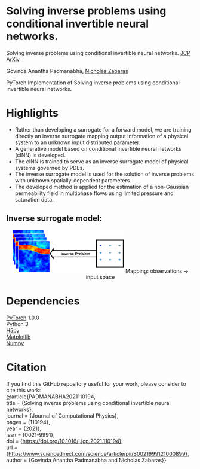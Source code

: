 # Solving inverse problems using conditional invertible neural networks.

Solving inverse problems using conditional invertible neural networks. [JCP](https://www.sciencedirect.com/science/article/pii/S0021999121000899#se0110) [ArXiv](https://arxiv.org/abs/2007.15849)

Govinda Anantha Padmanabha, [Nicholas Zabaras](https://www.zabaras.com/)

PyTorch Implementation of Solving inverse problems using conditional invertible neural networks.

# Highlights
* Rather than developing a surrogate for a forward model, we are training directly an inverse surrogate mapping output information of a physical system to an unknown input distributed parameter.
* A generative model based on conditional invertible neural networks (cINN) is developed.
* The cINN is trained to serve as an inverse surrogate model of physical systems governed by PDEs.
* The inverse surrogate model is used for the solution of inverse problems with unknown spatially-dependent parameters.
* The developed method is applied for the estimation of a non-Gaussian permeability field in multiphase flows using limited pressure and saturation data.

## Inverse surrogate model:
<p align="center">
 <img src="/2D/images/Pic1-3.png" width="300">
 Mapping: observations &#8594 input space
 </p>     


# Dependencies
[PyTorch](https://pytorch.org/) 1.0.0   
Python 3  
[H5py](https://www.h5py.org/)  
[Matplotlib](https://matplotlib.org/stable/index.html)  
[Numpy](https://numpy.org/)  


# Citation  
If you find this GitHub repository useful for your work, please consider to cite this work:    
@article{PADMANABHA2021110194,  
title = {Solving inverse problems using conditional invertible neural networks},  
journal = {Journal of Computational Physics},  
pages = {110194},  
year = {2021},  
issn = {0021-9991},  
doi = {https://doi.org/10.1016/j.jcp.2021.110194},  
url = {https://www.sciencedirect.com/science/article/pii/S0021999121000899},  
author = {Govinda Anantha Padmanabha and Nicholas Zabaras}}
